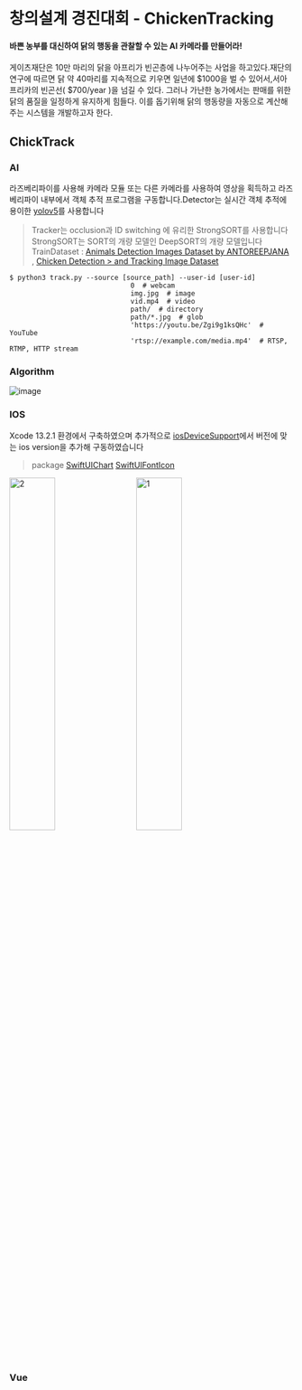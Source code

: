# 창의설계 경진대회 - ChickenTracking


#### 바쁜 농부를 대신하여 닭의 행동을 관찰할 수 있는 AI 카메라를 만들어라!
게이츠재단은 10만 마리의 닭을 아프리가 빈곤층에 나누어주는 사업을 하고있다.재단의 연구에 따르면 닭 약 40마리를 지속적으로 키우면 일년에 $1000을 벌 수 있어서,서아프리카의 빈곤선( $700/year )을 넘길 수 있다. 그러나 가난한 농가에서는 판매를 위한 닭의 품질을 일정하게 유지하게 힘들다. 이를 돕기위해 닭의 행동량을 자동으로 계산해주는 시스템을 개발하고자 한다.


## ChickTrack


### AI

라즈베리파이를 사용해 카메라 모듈 또는 다른 카메라를 사용하여 영상을 획득하고 라즈베리파이 내부에서 객체 추적 프로그램을 구동합니다.Detector는 실시간 객체 추적에 용이한 [yolov5](https://github.com/search?q=yolo)를 사용합니다

> Tracker는  occlusion과 ID switching 에 유리한 StrongSORT를 사용합니다 
> StrongSORT는 SORT의 개량 모델인 DeepSORT의 개량 모델입니다
> TrainDataset : [Animals Detection Images Dataset by ANTOREEPJANA](https://www.kaggle.com/datasets/antoreepjana/animals-detection-images-dataset) , [Chicken Detection > and Tracking Image Dataset](https://universe.roboflow.com/chickens/chicken-detection-and-tracking/dataset/12)





```
$ python3 track.py --source [source_path] --user-id [user-id]
                              0  # webcam
                              img.jpg  # image
                              vid.mp4  # video
                              path/  # directory
                              path/*.jpg  # glob
                              'https://youtu.be/Zgi9g1ksQHc'  # YouTube
                              'rtsp://example.com/media.mp4'  # RTSP, RTMP, HTTP stream
```

### Algorithm

![image](https://user-images.githubusercontent.com/71868697/200842821-ea4599cd-1f3d-46f1-a357-cc2039c1991f.png)

### IOS
Xcode 13.2.1  환경에서 구축하였으며 추가적으로 [iosDeviceSupport](https://github.com/filsv/iOSDeviceSupport)에서 버전에 맞는 ios version을 추가해 구동하였습니다

> package
> [SwiftUIChart](https://github.com/AppPear/ChartView)
> [SwiftUIFontIcon](https://github.com/huybuidac/SwiftUIFontIcon)

<img width="40%" alt="2" src="https://user-images.githubusercontent.com/71868697/200848386-9900b88a-6b6d-45b3-a825-1249f8215542.png"> &nbsp; &nbsp; &nbsp;<img width="40%" alt="1" src="https://user-images.githubusercontent.com/71868697/200848538-16333fc5-372b-4028-9835-a06f937fa8fa.png">


### Vue


